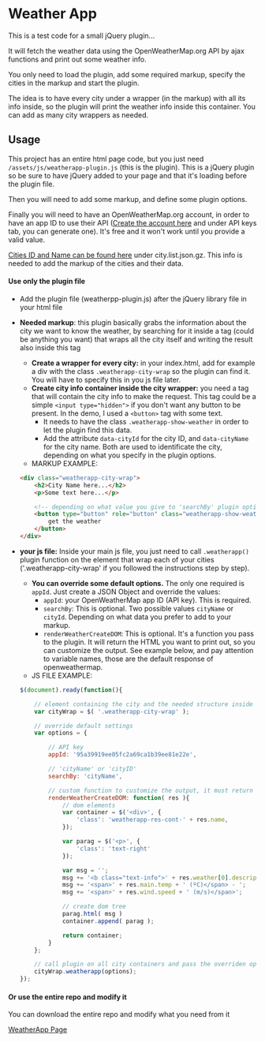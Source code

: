 # Weather App

This is a test code for a small jQuery plugin...

It will fetch the weather data using the OpenWeatherMap.org API by ajax functions and print out some weather info.

You only need to load the plugin, add some required markup, specify the cities in the markup and start the plugin.

The idea is to have every city under a wrapper (in the markup) with all its info inside, so the plugin will print the weather info inside this container. You can add as many city wrappers as needed.

## Usage

This project has an entire html page code, but you just need `/assets/js/weatherapp-plugin.js` (this is the plugin).
This is a jQuery plugin so be sure to have jQuery added to your page and that it's loading before the plugin file.

Then you will need to add some markup, and define some plugin options.

Finally you will need to have an OpenWeatherMap.org account, in order to have an app ID to use their API ([Create the account here](https://home.openweathermap.org/users/sign_up) and under API keys tab, you can generate one). It's free and it won't work until you provide a valid value.

[Cities ID and Name can be found here](http://bulk.openweathermap.org/sample/) under city.list.json.gz. This info is needed to add the markup of the cities and their data.

#### Use only the plugin file
- Add the plugin file (weatherpp-plugin.js) after the jQuery library file in your html file
- **Needed markup**: this plugin basically grabs the information about the city we want to know the weather, by searching for it inside a tag (could be anything you want) that wraps all the city itself and writing the result also inside this tag
    + **Create a wrapper for every city:** in your index.html, add for example a div with the class `.weatherapp-city-wrap` so the plugin can find it. You will have to specify this in you js file later.
    + **Create city info container inside the city wrapper:** you need a tag that will contain the city info to make the request. This tag could be a simple `<input type="hidden">` if you don't want any button to be present. In the demo, I used a `<button>` tag with some text.
        * It needs to have the class `.weatherapp-show-weather` in order to let the plugin find this data.
        * Add the attribute `data-cityId` for the city ID, and `data-cityName` for the city name. Both are used to identificate the city, depending on what you specify in the plugin options.
    + MARKUP EXAMPLE:

    ```html
    <div class="weatherapp-city-wrap">
        <h2>City Name here...</h2>
        <p>Some text here...</p>

        <!-- depending on what value you give to 'searchBy' plugin option in next step, add dara-CityId or data-CityName. Only one is needed. -->
        <button type="button" role="button" class="weatherapp-show-weather" data-cityId="6359304" data-cityName="Madrid,ES">
            get the weather
        </button>
    </div>
    ```

- **your js file:** Inside your main js file, you just need to call `.weatherapp()` plugin function on the element that wrap each of your cities ('.weatherapp-city-wrap' if you followed the instructions step by step).
    + **You can override some default options.** The only one required is `appId`. Just create a JSON Object and override the values:
        * `appId`: your OpenWeatherMap app ID (API key). This is required.
        * `searchBy`: This is optional. Two possible values `cityName` or `cityId`. Depending on what data you prefer to add to your markup.
        * `renderWeatherCreateDOM`: This is optional. It's a function you pass to the plugin. It will return the HTML you want to print out, so you can customize the output. See example below, and pay attention to variable names, those are the default response of openweathermap.
    + JS FILE EXAMPLE:

    ```javascript
    $(document).ready(function(){

        // element containing the city and the needed structure inside it, choose whatever class name you want
        var cityWrap = $( '.weatherapp-city-wrap' );

        // override default settings
        var options = {

            // API key
            appId: '95a39919ee05fc2a69ca1b39ee81e22e',

            // 'cityName' or 'cityID'
            searchBy: 'cityName',

            // custom function to customize the output, it must return the HTML
            renderWeatherCreateDOM: function( res ){
                // dom elements
                var container = $('<div>', {
                    'class': 'weatherapp-res-cont-' + res.name,
                });

                var parag = $('<p>', {
                    'class': 'text-right'
                });

                var msg = '';
                msg += '<b class="text-info">' + res.weather[0].description + '</b><br/>';
                msg += '<span>' + res.main.temp + ' (ºC)</span> - ';
                msg += '<span>' + res.wind.speed + ' (m/s)</span>';

                // create dom tree
                parag.html( msg )
                container.append( parag );

                return container;
            }
        };

        // call plugin on all city containers and pass the overriden options
        cityWrap.weatherapp(options);
    });
    ```

#### Or use the entire repo and modify it
You can download the entire repo and modify what you need from it

[WeatherApp Page](http://nicolasblancom.com/weatherapp-jquery-plugin)
